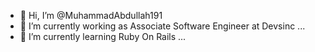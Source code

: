 - 👋 Hi, I’m @MuhammadAbdullah191
- 👀 I’m currently working as Associate Software Engineer at Devsinc ...
- 🌱 I’m currently learning Ruby On Rails ...


<!---
MuhammadAbdullah191/MuhammadAbdullah191 is a ✨ special ✨ repository because its `README.md` (this file) appears on your GitHub profile.
You can click the Preview link to take a look at your changes.
--->
